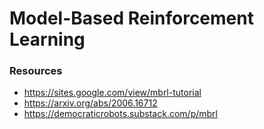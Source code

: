 # Model-Based Reinforcement Learning

### Resources

- https://sites.google.com/view/mbrl-tutorial
- https://arxiv.org/abs/2006.16712
- https://democraticrobots.substack.com/p/mbrl
